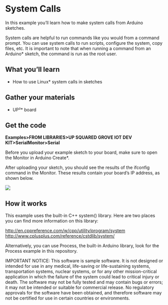 # System Calls
In this example you’ll learn how to make system calls from Arduino sketches.

System calls are helpful to run commands like you would from a command prompt.  You can use system calls to run scripts, configure the system, copy files, etc.  It is important to note that when running a command from an Arduino\* sketch, the command is run as the root user.

## What you’ll learn
* How to use Linux\* system calls in sketches

## Gather your materials
* UP²\* board

## Get the code
**Examples>FROM LIBRARIES>UP SQUARED GROVE IOT DEV KIT>SerialMonitor>Serial**

Before you upload your example sketch to your board, make sure to open the Monitor in Arduino Create\*.  

After uploading your sketch, you should see the results of the ifconfig command in the Monitor. These results contain your board’s IP address, as shown below.

![](https://software.intel.com/sites/default/files/did_feeds_images/783cf14f-4e48-45f4-b3d6-21dc3aff16fb/783cf14f-4e48-45f4-b3d6-21dc3aff16fb-imageId=282bcd41-846d-4466-b252-fa9511405d60.png)

## How it works

This example uses the built-in C++ system() library.  Here are two places you can find more information on this library:

http://en.cppreference.com/w/cpp/utility/program/system
http://www.cplusplus.com/reference/cstdlib/system/

Alternatively, you can use Process, the built-in Arduino library, look for the Process example in this repository.

IMPORTANT NOTICE: This software is sample software. It is not designed or intended for use in any medical, life-saving or life-sustaining systems, transportation systems, nuclear systems, or for any other mission-critical application in which the failure of the system could lead to critical injury or death. The software may not be fully tested and may contain bugs or errors; it may not be intended or suitable for commercial release. No regulatory approvals for the software have been obtained, and therefore software may not be certified for use in certain countries or environments.
